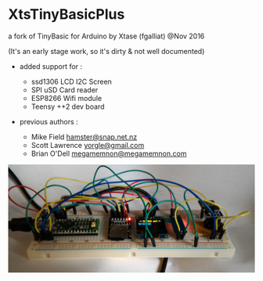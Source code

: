 # XtsTinyBasicPlus

a fork of TinyBasic for Arduino by Xtase (fgalliat) @Nov 2016

(It's an early stage work, so it's dirty & not well documented)

* added support for :
   - ssd1306 LCD I2C Screen
   - SPI uSD Card reader
   - ESP8266 Wifi module
   - Teensy ++2 dev board

* previous authors :
   - Mike Field <hamster@snap.net.nz>
   - Scott Lawrence <yorgle@gmail.com>
   - Brian O'Dell <megamemnon@megamemnon.com>
   
![Dev Board](/images/devBoard.jpg)
